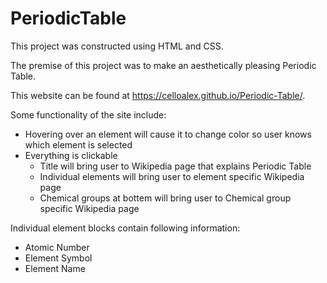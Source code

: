 # PeriodicTable
This project was constructed using HTML and CSS.

The premise of this project was to make an aesthetically pleasing Periodic Table.

This website can be found at https://celloalex.github.io/Periodic-Table/.

Some functionality of the site include:
- Hovering over an element will cause it to change color so user knows which element is selected
- Everything is clickable
    - Title will bring user to Wikipedia page that explains Periodic Table
    - Individual elements will bring user to element specific Wikipedia page
    - Chemical groups at bottem will bring user to Chemical group specific Wikipedia page
    
Individual element blocks contain following information:
- Atomic Number
- Element Symbol
- Element Name
